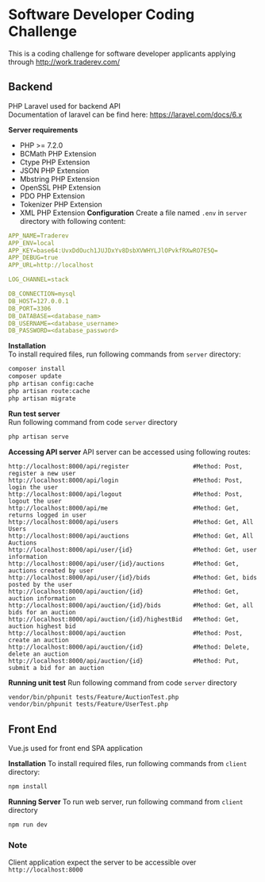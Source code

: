 # Software Developer Coding Challenge

This is a coding challenge for software developer applicants applying through http://work.traderev.com/

## Backend

PHP Laravel used for backend API  
Documentation of laravel can be find here: https://laravel.com/docs/6.x  

**Server requirements**  
* PHP >= 7.2.0
* BCMath PHP Extension
* Ctype PHP Extension
* JSON PHP Extension
* Mbstring PHP Extension
* OpenSSL PHP Extension
* PDO PHP Extension
* Tokenizer PHP Extension
* XML PHP Extension
**Configuration** 
Create a file named `.env` in `server` directory with following content:

```yaml
APP_NAME=Traderev
APP_ENV=local
APP_KEY=base64:UvxDdOuch1JUJDxYv8DsbXVWHYLJlOPvkfRXwRO7E5Q=
APP_DEBUG=true
APP_URL=http://localhost

LOG_CHANNEL=stack

DB_CONNECTION=mysql
DB_HOST=127.0.0.1
DB_PORT=3306
DB_DATABASE=<database_nam>
DB_USERNAME=<database_username>
DB_PASSWORD=<database_password>
```  

**Installation**  
To install required files, run following commands from `server` directory:  
```bash
composer install  
composer update
php artisan config:cache
php artisan route:cache
php artisan migrate
```

**Run test server**  
Run following command from code `server` directory
```bash
php artisan serve
```

**Accessing API server**
API server can be accessed using following routes:
```
http://localhost:8000/api/register                  #Method: Post, register a new user
http://localhost:8000/api/login                     #Method: Post, login the user
http://localhost:8000/api/logout                    #Method: Post, logout the user
http://localhost:8000/api/me                        #Method: Get,  returns logged in user
http://localhost:8000/api/users                     #Method: Get, All Users
http://localhost:8000/api/auctions                  #Method: Get, All Auctions
http://localhost:8000/api/user/{id}                 #Method: Get, user information
http://localhost:8000/api/user/{id}/auctions        #Method: Get, auctions created by user
http://localhost:8000/api/user/{id}/bids            #Method: Get, bids posted by the user
http://localhost:8000/api/auction/{id}              #Method: Get, auction information
http://localhost:8000/api/auction/{id}/bids         #Method: Get, all bids for an auction
http://localhost:8000/api/auction/{id}/highestBid   #Method: Get, auction highest bid
http://localhost:8000/api/auction                   #Method: Post, create an auction
http://localhost:8000/api/auction/{id}              #Method: Delete, delete an auction
http://localhost:8000/api/auction/{id}              #Method: Put, submit a bid for an auction
```

**Running unit test**
Run following command from code `server` directory
```bash
vendor/bin/phpunit tests/Feature/AuctionTest.php
vendor/bin/phpunit tests/Feature/UserTest.php
```

## Front End
Vue.js used for front end SPA application

**Installation**
To install required files, run following commands from `client` directory:
```bash
npm install
```

**Running Server**
To run web server, run following command from `client` directory
```bash
npm run dev
```

### Note
Client application expect the server to be accessible over `http://localhost:8000`
